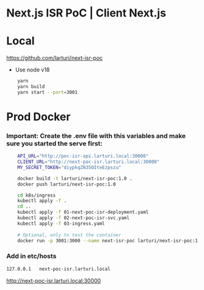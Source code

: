 # Next.js ISR PoC | Client Next.js

# Local

<https://github.com/larturi/next-isr-poc>

- Use node v18

```bash
    yarn
    yarn build
    yarn start --port=3001
```

# Prod Docker

### Important: Create the .env file with this variables and make sure you started the serve first:

```bash
    API_URL="http://poc-isr-api.larturi.local:30000"
    CLIENT_URL="http://next-poc-isr.larturi.local:30000"
    MY_SECRET_TOKEN="diypkqZN35OIteEzpszu"
```

```bash
    docker build -t larturi/next-isr-poc:1.0 .
    docker push larturi/next-isr-poc:1.0

    cd k8s/ingress
    kubectl apply -f .
    cd ..
    kubectl apply -f 01-next-poc-isr-deployment.yaml
    kubectl apply -f 02-next-poc-isr-svc.yaml
    kubectl apply -f 03-ingress.yaml
    
    # Optional, only to test the container
    docker run -p 3001:3000 --name next-isr-poc larturi/next-isr-poc:1.0
```

### Add in etc/hosts

```bash
127.0.0.1   next-poc-isr.larturi.local
```

<http://next-poc-isr.larturi.local:30000>

